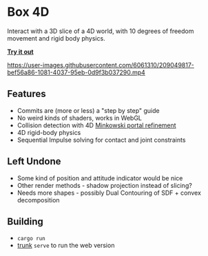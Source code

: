 # Box 4D

Interact with a 3D slice of a 4D world, with 10 degrees of freedom movement and rigid body physics.

**[Try it out](https://beaumayns.github.io/box4d)**

https://user-images.githubusercontent.com/6061310/209049817-bef56a86-1081-4037-95eb-0d9f3b037290.mp4

## Features

- Commits are (more or less) a "step by step" guide
- No weird kinds of shaders, works in WebGL
- Collision detection with 4D [Minkowski portal refinement](http://xenocollide.snethen.com/mpr2d.html)
- 4D rigid-body physics
- Sequential Impulse solving for contact and joint constraints

## Left Undone

- Some kind of position and attitude indicator would be nice
- Other render methods - shadow projection instead of slicing?
- Needs more shapes - possibly Dual Contouring of SDF + convex decomposition

## Building

- `cargo run`
- [trunk](https://trunkrs.dev) `serve` to run the web version
